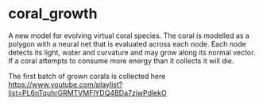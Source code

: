 # coral_growth
A new model for evolving virtual coral species. The coral is modelled as a polygon with a neural net that is evaluated across each node. Each node detects its light, water and curvature and may grow along its normal vector. If a coral attempts to consume more energy than it collects it will die.

The first batch of grown corals is collected here https://www.youtube.com/playlist?list=PL6nTquhrGRMTVMFlYDQ4BDa7zjwPdlekO
